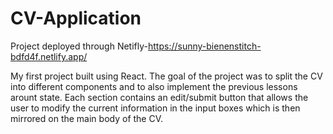 # CV-Application

Project deployed through Netifly-https://sunny-bienenstitch-bdfd4f.netlify.app/ 

My first project built using React. The goal of the project was to split the CV into different components and to also implement the previous lessons arount state. Each section contains an edit/submit button that allows the user to modify the current information in the input boxes which is then mirrored on the main body of the CV.
